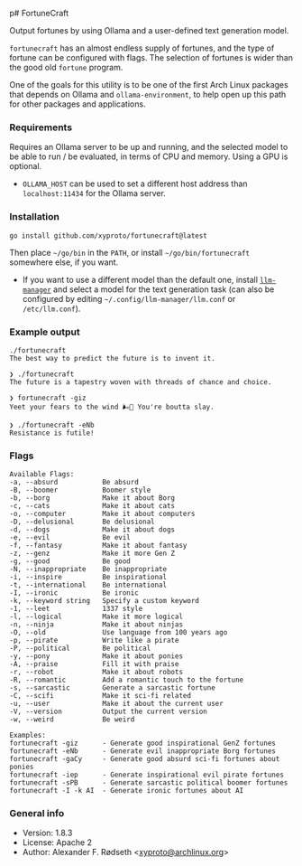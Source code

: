 p# FortuneCraft

Output fortunes by using Ollama and a user-defined text generation model.

`fortunecraft` has an almost endless supply of fortunes, and the type of fortune can be configured with flags. The selection of fortunes is wider than the good old `fortune` program.

One of the goals for this utility is to be one of the first Arch Linux packages that depends on Ollama and `ollama-environment`, to help open up this path for other packages and applications.

### Requirements

Requires an Ollama server to be up and running, and the selected model to be able to run / be evaluated, in terms of CPU and memory. Using a GPU is optional.

* `OLLAMA_HOST` can be used to set a different host address than `localhost:11434` for the Ollama server.

### Installation

    go install github.com/xyproto/fortunecraft@latest

Then place `~/go/bin` in the `PATH`, or install `~/go/bin/fortunecraft` somewhere else, if you want.

* If you want to use a different model than the default one, install [`llm-manager`](https://github.com/xyproto/llm-manager) and select a model for the text generation task (can also be configured by editing `~/.config/llm-manager/llm.conf` or `/etc/llm.conf`).

### Example output

```
./fortunecraft
The best way to predict the future is to invent it.

❯ ./fortunecraft
The future is a tapestry woven with threads of chance and choice.

❯ fortunecraft -giz
Yeet your fears to the wind 🌬️🚀 You're boutta slay.

❯ ./fortunecraft -eNb
Resistance is futile!
```

### Flags

```
Available Flags:
-a, --absurd           Be absurd
-B, --boomer           Boomer style
-b, --borg             Make it about Borg
-c, --cats             Make it about cats
-o, --computer         Make it about computers
-D, --delusional       Be delusional
-d, --dogs             Make it about dogs
-e, --evil             Be evil
-f, --fantasy          Make it about fantasy
-z, --genz             Make it more Gen Z
-g, --good             Be good
-N, --inappropriate    Be inappropriate
-i, --inspire          Be inspirational
-t, --international    Be international
-I, --ironic           Be ironic
-k, --keyword string   Specify a custom keyword
-1, --leet             1337 style
-l, --logical          Make it more logical
-n, --ninja            Make it about ninjas
-O, --old              Use language from 100 years ago
-p, --pirate           Write like a pirate
-P, --political        Be political
-y, --pony             Make it about ponies
-A, --praise           Fill it with praise
-r, --robot            Make it about robots
-R, --romantic         Add a romantic touch to the fortune
-s, --sarcastic        Generate a sarcastic fortune
-C, --scifi            Make it sci-fi related
-u, --user             Make it about the current user
-V, --version          Output the current version
-w, --weird            Be weird

Examples:
fortunecraft -giz      - Generate good inspirational GenZ fortunes
fortunecraft -eNb      - Generate evil inappropriate Borg fortunes
fortunecraft -gaCy     - Generate good absurd sci-fi fortunes about ponies
fortunecraft -iep      - Generate inspirational evil pirate fortunes
fortunecraft -sPB      - Generate sarcastic political boomer fortunes
fortunecraft -I -k AI  - Generate ironic fortunes about AI
```

### General info

* Version: 1.8.3
* License: Apache 2
* Author: Alexander F. Rødseth &lt;xyproto@archlinux.org&gt;
